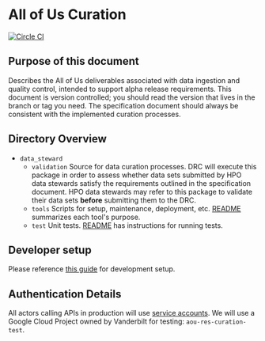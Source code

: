 # All of Us Curation

[![Circle CI](https://circleci.com/gh/all-of-us/curation/tree/develop.svg?style=shield)](https://circleci.com/gh/all-of-us/curation)

## Purpose of this document

Describes the All of Us deliverables associated with data ingestion and quality control, intended to support 
alpha release requirements. This document is version controlled; you should read the version that lives in the branch 
or tag you need. The specification document should always be consistent with the implemented curation processes. 

## Directory Overview

*   `data_steward` 
    *   `validation` Source for data curation processes. DRC will execute this package in order to assess whether
        data sets submitted by HPO data stewards satisfy the requirements outlined in the specification document.
        HPO data stewards may refer to this package to validate their data sets __before__ submitting them
        to the DRC.
    *   `tools` Scripts for setup, maintenance, deployment, etc.
        [README](data_steward/tools/README.md) summarizes each tool's purpose.
    *   `test` Unit tests.
        [README](data_steward/test/README.md) has instructions for running tests.

## Developer setup

Please reference [this guide](https://docs.google.com/document/d/16Q_F5ecN1hnKviuPTbXxy914FUGFuTXO1F4zvYbjDmc/edit)
for development setup.

## Authentication Details

All actors calling APIs in production will use [service accounts](https://cloud.google.com/compute/docs/access/service-accounts).
We will use a Google Cloud Project owned by Vanderbilt for testing: `aou-res-curation-test`.
